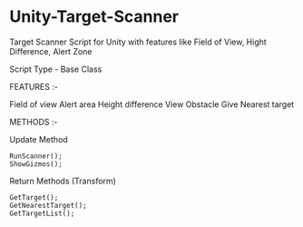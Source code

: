 # Unity-Target-Scanner

Target Scanner Script for Unity with features like Field of View, Hight Difference, Alert Zone

Script Type - Base Class

FEATURES :-

  Field of view
  Alert area
  Height difference
  View Obstacle
  Give Nearest target

METHODS :-

  Update Method

    RunScanner();
    ShowGizmos();
    
  Return Methods (Transform)

    GetTarget();
    GetNearestTarget();
    GetTargetList();
